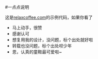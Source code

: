 #一点点说明

这是[relaxcoffee.com](https://zlxy9892.github.io/relaxcoffee/)的示例代码，如果你看了

* 马上动手，很赞
* 感谢认可
* 想复用我的设计，没问题，标个出处就好啦
* 转载也没问题，标个出处呗少年
* 恩，认真的童鞋最可爱啦~
